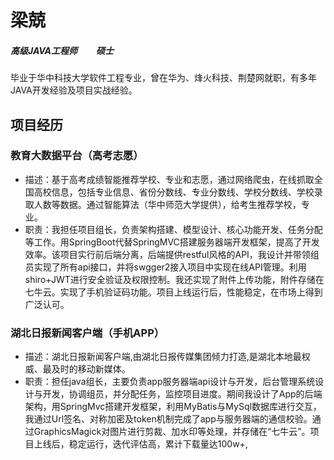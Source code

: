 # 梁兢

##### 高级JAVA工程师         硕士

毕业于华中科技大学软件工程专业，曾在华为、烽火科技、荆楚网就职，有多年JAVA开发经验及项目实战经验。

## 项目经历
### 教育大数据平台（高考志愿）
* 描述：基于高考成绩智能推荐学校、专业和志愿，通过网络爬虫，在线抓取全国高校信息，包括专业信息、省份分数线、专业分数线、学校分数线、学校录取人数等数据。通过智能算法（华中师范大学提供），给考生推荐学校，专业。 
* 职责：我担任项目组长，负责架构搭建、模型设计、核心功能开发、任务分配等工作。用SpringBoot代替SpringMVC搭建服务器端开发框架，提高了开发效率。该项目实行前后端分离，后端提供restful风格的API，我设计并带领组员实现了所有api接口，并将swgger2接入项目中实现在线API管理。利用shiro+JWT进行安全验证及权限控制。我还实现了附件上传功能，附件存储在七牛云。实现了手机验证码功能。项目上线运行后，性能稳定，在市场上得到广泛认可。
### 湖北日报新闻客户端（手机APP）
* 描述：湖北日报新闻客户端,由湖北日报传媒集团倾力打造,是湖北本地最权威、最及时的移动新媒体。 
* 职责：担任java组长，主要负责app服务器端api设计与开发，后台管理系统设计与开发，协调组员，并分配任务，监控项目进度。期间我设计了App的后端架构，用SpringMvc搭建开发框架，利用MyBatis与MySql数据库进行交互，我通过Url签名、对称加密及token机制完成了app与服务器端的通信校验。通过GraphicsMagick对图片进行剪裁、加水印等处理，并存储在“七牛云”。项目上线后，稳定运行，迭代评估高，累计下载量达100w+,
